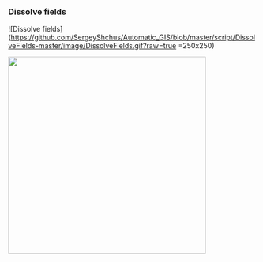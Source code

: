 ### Dissolve fields

![Dissolve fields](https://github.com/SergeyShchus/Automatic_GIS/blob/master/script/DissolveFields-master/image/DissolveFields.gif?raw=true =250x250)

<img src="https://github.com/SergeyShchus/Automatic_GIS/blob/master/script/DissolveFields-master/image/DissolveFields.gif?raw=true" width="400" height="400" />
